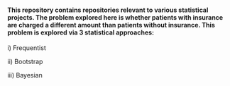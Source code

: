 #### This repository contains repositories relevant to various statistical projects. The problem explored here is whether patients with insurance are charged a different amount than patients without insurance. This problem is explored via 3 statistical approaches:

i) Frequentist 

ii) Bootstrap 

iii) Bayesian


